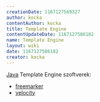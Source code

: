 ```yaml
---
creationDate: 1167127569327 
author: kocka 
contentAuthor: kocka 
title: Template Engine 
contentUpdateDate: 1167127586182 
name: Template Engine 
layout: wiki 
date: 1167127586182 
creator: kocka 
---
```

[Java](java.html) Template Engine szoftverek:

*   [freemarker](FreeMarker.html)
*   [velocity](Velocity.html)




